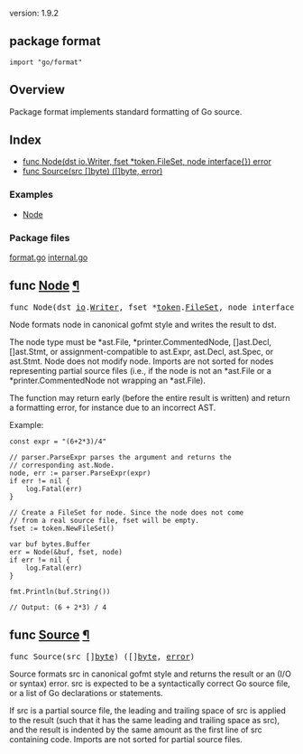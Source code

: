 version: 1.9.2
## package format

  `import "go/format"`

## Overview

Package format implements standard formatting of Go source.

## Index

- [func Node(dst io.Writer, fset *token.FileSet, node interface{}) error](#Node)
- [func Source(src []byte) ([]byte, error)](#Source)

### Examples

- [Node](#exampleNode)

### Package files
 [format.go](//github.com/golang/go/blob/2ea7d3461bb41d0ae12b56ee52d43314bcdb97f9/src/go/format/format.go) [internal.go](//github.com/golang/go/blob/2ea7d3461bb41d0ae12b56ee52d43314bcdb97f9/src/go/format/internal.go)

<h2 id="Node">func <a href="//github.com/golang/go/blob/2ea7d3461bb41d0ae12b56ee52d43314bcdb97f9/src/go/format/format.go#L23">Node</a>
    <a href="#Node">¶</a></h2>
<pre>func Node(dst <a href="/io/">io</a>.<a href="/io/#Writer">Writer</a>, fset *<a href="/go/token/">token</a>.<a href="/go/token/#FileSet">FileSet</a>, node interface{}) <a href="/builtin/#error">error</a></pre>

Node formats node in canonical gofmt style and writes the result to dst.

The node type must be *ast.File, *printer.CommentedNode, []ast.Decl, []ast.Stmt,
or assignment-compatible to ast.Expr, ast.Decl, ast.Spec, or ast.Stmt. Node does
not modify node. Imports are not sorted for nodes representing partial source
files (i.e., if the node is not an *ast.File or a *printer.CommentedNode not
wrapping an *ast.File).

The function may return early (before the entire result is written) and return a
formatting error, for instance due to an incorrect AST.

<a id="exampleNode"></a>
Example:

    const expr = "(6+2*3)/4"

    // parser.ParseExpr parses the argument and returns the
    // corresponding ast.Node.
    node, err := parser.ParseExpr(expr)
    if err != nil {
        log.Fatal(err)
    }

    // Create a FileSet for node. Since the node does not come
    // from a real source file, fset will be empty.
    fset := token.NewFileSet()

    var buf bytes.Buffer
    err = Node(&buf, fset, node)
    if err != nil {
        log.Fatal(err)
    }

    fmt.Println(buf.String())

    // Output: (6 + 2*3) / 4

<h2 id="Source">func <a href="//github.com/golang/go/blob/2ea7d3461bb41d0ae12b56ee52d43314bcdb97f9/src/go/format/format.go#L72">Source</a>
    <a href="#Source">¶</a></h2>
<pre>func Source(src []<a href="/builtin/#byte">byte</a>) ([]<a href="/builtin/#byte">byte</a>, <a href="/builtin/#error">error</a>)</pre>

Source formats src in canonical gofmt style and returns the result or an (I/O or
syntax) error. src is expected to be a syntactically correct Go source file, or
a list of Go declarations or statements.

If src is a partial source file, the leading and trailing space of src is
applied to the result (such that it has the same leading and trailing space as
src), and the result is indented by the same amount as the first line of src
containing code. Imports are not sorted for partial source files.



